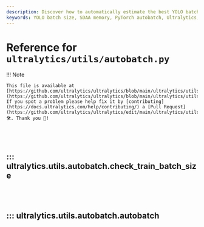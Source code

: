 ```yaml
---
description: Discover how to automatically estimate the best YOLO batch size for optimal SDAA memory usage in PyTorch using Ultralytics' autobatch utility.
keywords: YOLO batch size, SDAA memory, PyTorch autobatch, Ultralytics, machine learning, optimal batch size, training batch size, YOLO model
---
```


# Reference for `ultralytics/utils/autobatch.py`

!!! Note

    This file is available at [https://github.com/ultralytics/ultralytics/blob/main/ultralytics/utils/autobatch.py](https://github.com/ultralytics/ultralytics/blob/main/ultralytics/utils/autobatch.py). If you spot a problem please help fix it by [contributing](https://docs.ultralytics.com/help/contributing/) a [Pull Request](https://github.com/ultralytics/ultralytics/edit/main/ultralytics/utils/autobatch.py) 🛠️. Thank you 🙏!

<br><br>

## ::: ultralytics.utils.autobatch.check_train_batch_size

<br><br>

## ::: ultralytics.utils.autobatch.autobatch

<br><br>
